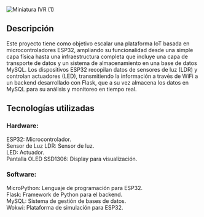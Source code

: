 ![Miniatura IVR (1)](https://github.com/user-attachments/assets/0290406f-7b30-4855-a57c-80bfd41d62fe)

## Descripción
Este proyecto tiene como objetivo escalar una plataforma IoT basada en microcontroladores ESP32, ampliando su funcionalidad desde una simple capa física hasta una infraestructura completa que incluye una capa de transporte de datos y un sistema de almacenamiento en una base de datos MySQL. Los dispositivos ESP32 recopilan datos de sensores de luz (LDR) y controlan actuadores (LED), transmitiendo la información a través de WiFi a un backend desarrollado con Flask, que a su vez almacena los datos en MySQL para su análisis y monitoreo en tiempo real.

## Tecnologías utilizadas

### Hardware:
ESP32: Microcontrolador.<br />
Sensor de Luz LDR: Sensor de luz.<br />
LED: Actuador.<br />
Pantalla OLED SSD1306: Display para visualización.<br />

### Software:
MicroPython: Lenguaje de programación para ESP32.<br />
Flask: Framework de Python para el backend.<br />
MySQL: Sistema de gestión de bases de datos.<br />
Wokwi: Plataforma de simulación para ESP32.<br />
